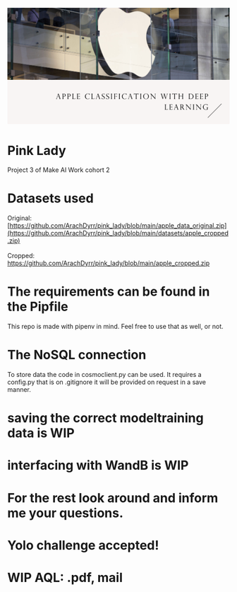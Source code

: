 ![header](https://github.com/ArachDyrr/pink_lady/blob/main/header.png)
# Pink Lady
Project 3 of Make AI Work cohort 2

# Datasets used
Original: [https://github.com/ArachDyrr/pink_lady/blob/main/apple_data_original.zip](https://github.com/ArachDyrr/pink_lady/blob/main/datasets/apple_cropped.zip) <br>  
Cropped: [https://github.com/ArachDyrr/pink_lady/blob/main/apple_cropped.zip
](https://github.com/ArachDyrr/pink_lady/blob/main/datasets/apple_data_original.zip)
# The requirements can be found in the Pipfile
This repo is made with pipenv in mind. Feel free to use that as well, or not. 

# The NoSQL connection
To store data the code in cosmoclient.py can be used. It requires a config.py that is on .gitignore it will be provided on request in a save manner. 

# saving the correct modeltraining data is WIP 

# interfacing with WandB is WIP

# For the rest look around and inform me your questions. 

# Yolo challenge accepted!

# WIP AQL: .pdf, mail

